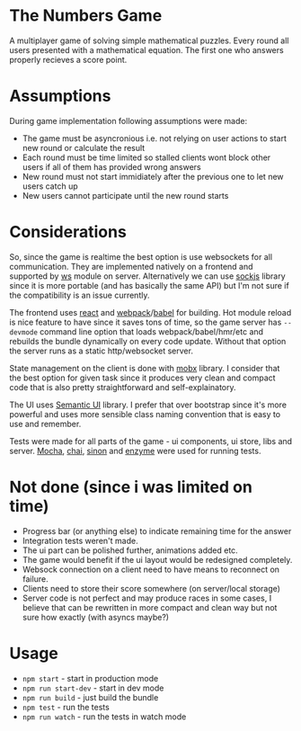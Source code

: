 # The Numbers Game

A multiplayer game of solving simple mathematical puzzles. Every round all users presented with a mathematical equation. The first one who answers properly recieves a score point.

# Assumptions

During game implementation following assumptions were made:

- The game must be asyncronious i.e. not relying on user actions to start new round or calculate the result
- Each round must be time limited so stalled clients wont block other users if all of them has provided wrong answers
- New round must not start immidiately after the previous one to let new users catch up
- New users cannot participate until the new round starts

# Considerations

So, since the game is realtime the best option is use websockets for all communication. They are implemented natively on a frontend and supported by [ws](http://npmjs.com/ws) module on server. Alternatively we can use [sockjs](http://github.com/sockjs) library since it is more portable (and has basically the same API) but I'm not sure if the compatibility is an issue currently.

The frontend uses [react](http://reactjs.org) and [webpack](http://webpack.github.io)/[babel](http://babeljs.org) for building. Hot module reload is nice feature to have since it saves tons of time, so the game server has `--devmode` command line option that loads webpack/babel/hmr/etc and rebuilds the bundle dynamically on every code update. Without that option the server runs as a static http/websocket server.

State management on the client is done with [mobx](http://mobx.js.org) library. I consider that the best option for given task since it produces very clean and compact code that is also pretty straightforward and self-explainatory. 

The UI uses [Semantic UI](http://semantic-ui.com) library. I prefer that over bootstrap since it's more powerful and uses more sensible class naming convention that is easy to use and remember.

Tests were made for all parts of the game - ui components, ui store, libs and server. [Mocha](http://mochajs.org), [chai](http://chaijs.com), [sinon](http://sinonjs.com) and [enzyme](http://airbnb.io/enzyme) were used for running tests.

# Not done (since i was limited on time)

- Progress bar (or anything else) to indicate remaining time for the answer
- Integration tests weren't made. 
- The ui part can be polished further, animations added etc.
- The game would benefit if the ui layout would be redesigned completely.
- Websock connection on a client need to have means to reconnect on failure.
- Clients need to store their score somewhere (on server/local storage)
- Server code is not perfect and may produce races in some cases, I believe that can be rewritten in more compact and clean way but not sure how exactly (with asyncs maybe?)

# Usage

- `npm start` - start in production mode
- `npm run start-dev` - start in dev mode
- `npm run build` - just build the bundle
- `npm test` - run the tests
- `npm run watch` - run the tests in watch mode